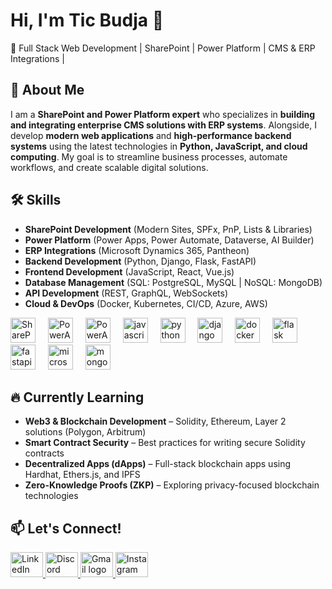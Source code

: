 # Hi, I'm Tic Budja 👋
🚀 Full Stack Web Development | SharePoint | Power Platform | CMS & ERP Integrations | 

## 🔹 About Me  
I am a **SharePoint and Power Platform expert** who specializes in **building and integrating enterprise CMS solutions with ERP systems**. Alongside, I develop **modern web applications** and **high-performance backend systems** using the latest technologies in **Python, JavaScript, and cloud computing**. My goal is to streamline business processes, automate workflows, and create scalable digital solutions.

## 🛠 Skills  
- **SharePoint Development** (Modern Sites, SPFx, PnP, Lists & Libraries)  
- **Power Platform** (Power Apps, Power Automate, Dataverse, AI Builder)  
- **ERP Integrations** (Microsoft Dynamics 365, Pantheon)  
- **Backend Development** (Python, Django, Flask, FastAPI)  
- **Frontend Development** (JavaScript, React, Vue.js)  
- **Database Management** (SQL: PostgreSQL, MySQL | NoSQL: MongoDB)  
- **API Development** (REST, GraphQL, WebSockets)  
- **Cloud & DevOps** (Docker, Kubernetes, CI/CD, Azure, AWS)
<div align="left">
  <img src="https://upload.wikimedia.org/wikipedia/commons/e/e1/Microsoft_Office_SharePoint_%282019%E2%80%93present%29.svg" height="40" alt="SharePoint"  />
  <img width="12" />
  <img src="https://img.icons8.com/?size=100&id=kTTt25v6Drpd&format=png&color=000000" height="40" alt="PowerAutomate"  />
  <img width="12" />
  <img src="https://img.icons8.com/?size=100&id=jXuZmZPUKCPS&format=png&color=000000" height="40" alt="PowerApps"  />
  <img width="12" />
  <img src="https://cdn.jsdelivr.net/gh/devicons/devicon/icons/javascript/javascript-original.svg" height="40" alt="javascript logo"  />
  <img width="12" />
  <img src="https://cdn.jsdelivr.net/gh/devicons/devicon/icons/python/python-original.svg" height="40" alt="python logo"  />
  <img width="12" />
  <img src="https://cdn.jsdelivr.net/gh/devicons/devicon/icons/django/django-plain.svg" height="40" alt="django logo"  />
  <img width="12" />
  <img src="https://cdn.jsdelivr.net/gh/devicons/devicon/icons/docker/docker-original.svg" height="40" alt="docker logo"  />
  <img width="12" />
  <img src="https://cdn.jsdelivr.net/gh/devicons/devicon/icons/flask/flask-original.svg" height="40" alt="flask logo"  />
  <img width="12" />
  <img src="https://cdn.jsdelivr.net/gh/devicons/devicon/icons/fastapi/fastapi-original.svg" height="40" alt="fastapi logo"  />
  <img width="12" />
  <img src="https://cdn.jsdelivr.net/gh/devicons/devicon/icons/microsoftsqlserver/microsoftsqlserver-plain.svg" height="40" alt="microsoftsqlserver logo"  />
  <img width="12" />
  <img src="https://cdn.jsdelivr.net/gh/devicons/devicon/icons/mongodb/mongodb-original.svg" height="40" alt="mongodb logo"  />
</div>

## 🔥 Currently Learning  
- **Web3 & Blockchain Development** – Solidity, Ethereum, Layer 2 solutions (Polygon, Arbitrum)  
- **Smart Contract Security** – Best practices for writing secure Solidity contracts  
- **Decentralized Apps (dApps)** – Full-stack blockchain apps using Hardhat, Ethers.js, and IPFS  
- **Zero-Knowledge Proofs (ZKP)** – Exploring privacy-focused blockchain technologies  


## 📫 Let's Connect!
<div align="left">
  <a href="https://www.linkedin.com/in/tic-budja-244050301/" target="_blank">
  <img src="https://raw.githubusercontent.com/maurodesouza/profile-readme-generator/master/src/assets/icons/social/linkedin/default.svg" width="52" height="40" alt="LinkedIn logo" />
</a>

<a href="https://discord.com/users/ticbudjalol" target="_blank">
  <img src="https://raw.githubusercontent.com/maurodesouza/profile-readme-generator/master/src/assets/icons/social/discord/default.svg" width="52" height="40" alt="Discord logo" />
</a>

<a href="mailto:budjatic@gmail.com">
  <img src="https://raw.githubusercontent.com/maurodesouza/profile-readme-generator/master/src/assets/icons/social/gmail/default.svg" width="52" height="40" alt="Gmail logo" />
</a>

<a href="https://instagram.com/ticbudja2" target="_blank">
  <img src="https://raw.githubusercontent.com/maurodesouza/profile-readme-generator/master/src/assets/icons/social/instagram/default.svg" width="52" height="40" alt="Instagram logo" />
</a>

</div>





###



###

###

###
